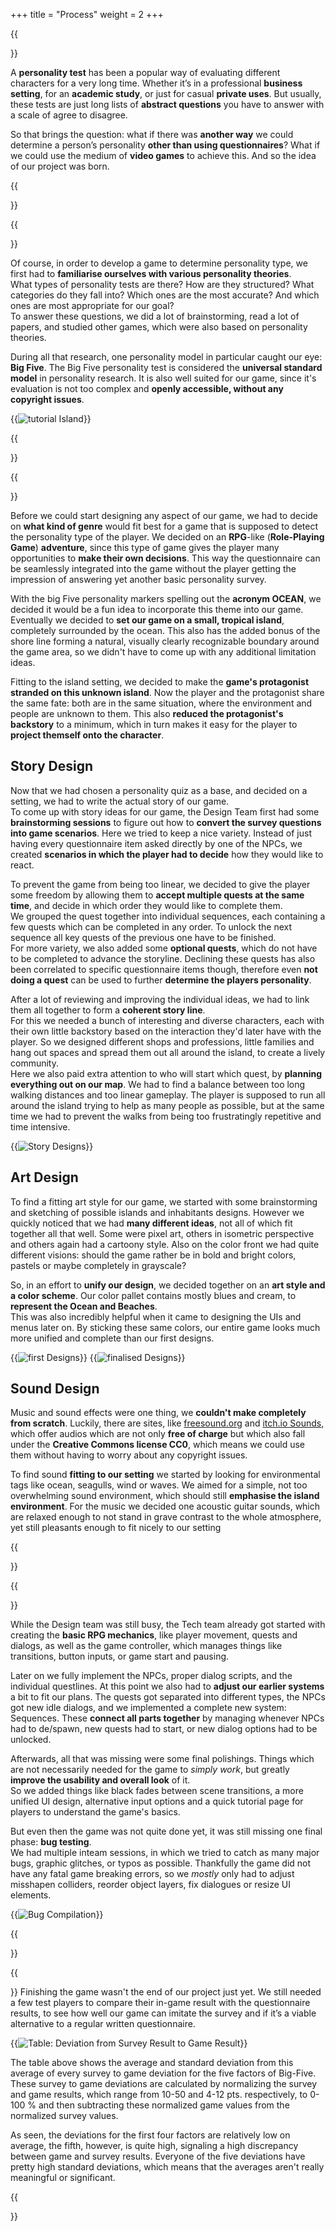 +++
title = "Process"
weight = 2
+++

{{<section title="Idea">}}

A **personality test** has been a popular way of evaluating different characters for a very long time. Whether it’s in a 
professional **business setting**, for an **academic study**, or just for casual **private uses**. But usually, these tests are just
long lists of **abstract questions** you have to answer with a scale of agree to disagree.

So that brings the question: what if there was **another way** we could determine a person’s personality **other than using 
questionnaires**? What if we could use the medium of **video games** to achieve this. And so the idea of our project was born.

{{</section>}}


{{<section title="Research">}}

Of course, in order to develop a game to determine personality type, we first had to **familiarise ourselves with various 
personality theories**. \
What types of personality tests are there? How are they structured? What categories do they fall into? Which ones are the most
accurate? And which ones are most appropriate for our goal? \
To answer these questions, we did a lot of brainstorming, read a lot of papers, and studied other games, which were also based
on personality theories.

During all that research, one personality model in particular caught our eye: **Big Five**.
The Big Five personality test is considered the **universal standard model** in personality research.
It is also well suited for our game, since it's evaluation is not too complex and **openly accessible, without any copyright issues**.


{{<image src="bigFive.png" alt="tutorial Island" caption="the Big Five Model">}}

{{</section>}}


{{<section title="Design">}}

Before we could start designing any aspect of our game, we had to decide on **what kind of genre** would fit best for a game that is 
supposed to detect the personality type of the player. We decided on an **RPG**-like (**Role-Playing Game**) **adventure**, since 
this type of game gives the player many opportunities to **make their own decisions**. This way the questionnaire can be seamlessly 
integrated into the game without the player getting the impression of answering yet another basic personality survey.

With the big Five personality markers spelling out the **acronym OCEAN**, we decided it would be a fun idea to incorporate this 
theme into our game. Eventually we decided to **set our game on a small, tropical island**, completely surrounded by the ocean. 
This also has the added bonus of the shore line forming a natural, visually clearly recognizable boundary around the game area,
so we didn't have to come up with any additional limitation ideas.

Fitting to the island setting, we decided to make the **game's protagonist stranded on this unknown island**. Now the player and 
the protagonist share the same fate: both are in the same situation, where the environment and people are unknown to them. This 
also **reduced the protagonist's backstory** to a minimum, which in turn makes it easy for the player to **project themself onto 
the character**.


## Story Design
Now that we had chosen a personality quiz as a base, and decided on a setting, we had to write the actual story of our game. \
To come up with story ideas for our game, the Design Team first had some **brainstorming sessions** to figure out how to **convert 
the survey questions into game scenarios**. Here we tried to keep a nice variety. Instead of just having every questionnaire item
asked directly by one of the NPCs, we created **scenarios in which the player had to decide** how they would like to react.

To prevent the game from being too linear, we decided to give the player some freedom by allowing them to **accept multiple quests
at the same time**, and decide in which order they would like to complete them. \
We grouped the quest together into individual sequences, each containing a few quests which can be completed in any order. To
unlock the next sequence all key quests of the previous one have to be finished. \
For more variety, we also added some **optional quests**, which do not have to be completed to advance the storyline. Declining 
these quests has also been correlated to specific questionnaire items though, therefore even **not doing a quest** can be used to
further **determine the players personality**.

After a lot of reviewing and improving the individual ideas, we had to link them all together to form a **coherent story line**. \
For this we needed a bunch of interesting and diverse characters, each with their own little backstory based on the interaction
they'd later have with the player. So we designed different shops and professions, little families and hang out spaces and spread
them out all around the island, to create a lively community. \
Here we also paid extra attention to who will start which quest, by **planning everything out on our map**. We had to find a balance
between too long walking distances and too linear gameplay. The player is supposed to run all around the island trying to help as 
many people as possible, but at the same time we had to prevent the walks from being too frustratingly repetitive and time intensive.

{{<image src="StoryDesigns.png" alt="Story Designs" caption="Story Design sketches">}}


## Art Design
To find a fitting art style for our game, we started with some brainstorming and sketching of possible islands and 
inhabitants designs. However we quickly noticed that we had **many different ideas**, not all of which fit together all that well.
Some were pixel art, others in isometric perspective and others again had a cartoony style. Also on the color front we had quite
different visions: should the game rather be in bold and bright colors, pastels or maybe completely in grayscale?

So, in an effort to **unify our design**, we decided together on an **art style and a color scheme**. Our color pallet contains 
mostly blues and cream, to **represent the Ocean and Beaches**. \
This was also incredibly helpful when it came to designing the UIs and menus later on. By sticking these same colors, our entire
game looks much more unified and complete than our first designs.

{{<image src="firstDesigns_.gif" alt="first Designs" caption="first Designs">}}
{{<image src="finalDesigns_.png" alt="finalised Designs" caption="finalized Designs">}}


## Sound Design
Music and sound effects were one thing, we **couldn't make completely from scratch**. Luckily, there are sites, like
[freesound.org](https://freesound.org/) and [itch.io Sounds](https://itch.io/game-assets/tag-sound-effects), which offer audios 
which are not only **free of charge** but which also fall under the **Creative Commons license CC0**, which means we could use
them without having to worry about any copyright issues.

To find sound **fitting to our setting** we started by looking for environmental tags like ocean, seagulls, wind or waves. We aimed
for a simple, not too overwhelming sound environment, which should still **emphasise the island environment**.
For the music we decided one acoustic guitar sounds, which are relaxed enough to not stand in grave contrast to the whole 
atmosphere, yet still pleasants enough to fit nicely to our setting

{{</section>}}


{{<section title="Development">}}

While the Design team was still busy, the Tech team already got started with creating the **basic RPG mechanics**, like 
player movement, quests and dialogs, as well as the game controller, which manages things like transitions, button inputs,
or game start and pausing.

Later on we fully implement the NPCs, proper dialog scripts, and the individual questlines. At this point we also had to 
**adjust our earlier systems** a bit to fit our plans. The quests got separated into different types, the NPCs got new idle 
dialogs, and we implemented a complete new system: Sequences. These **connect all parts together** by managing whenever NPCs 
had to de/spawn, new quests had to start, or new dialog options had to be unlocked.

Afterwards, all that was missing were some final polishings. Things which are not necessarily needed for the game to _simply
work_, but greatly **improve the usability and overall look** of it. \
So we added things like black fades between scene transitions, a more unified UI design, alternative input options and a
quick tutorial page for players to understand the game's basics.

But even then the game was not quite done yet, it was still missing one final phase: **bug testing**. \
We had multiple inteam sessions, in which we tried to catch as many major bugs, graphic glitches, or typos as possible.
Thankfully the game did not have any fatal game breaking errors, so we _mostly_ only had to adjust misshapen colliders, 
reorder object layers, fix dialogues or resize UI elements.

{{<image src="Bugs.png" alt="Bug Compilation" caption="🐞 Bugs! a compilation 🐞">}}

{{</section>}}


{{<section title="Evaluation">}}
Finishing the game wasn't the end of our project just yet. We still needed a few test players to compare their in-game result
with the questionnaire results, to see how well our game can imitate the survey and if it’s a viable alternative to a regular
written questionnaire.

{{<image src="table.png" alt="Table: Deviation from Survey Result to Game Result">}}

The table above shows the average and standard deviation from this average of every survey to game
deviation for the five factors of Big-Five. These survey to game deviations are calculated by
normalizing the survey and game results, which range from 10-50 and 4-12 pts. respectively,
to 0-100 % and then subtracting these normalized game values from the normalized survey values.

As seen, the deviations for the first four factors are relatively low on average, the fifth, however,
is quite high, signaling a high discrepancy between game and survey results. Everyone of the five
deviations have pretty high standard deviations, which means that the averages aren't really meaningful
or significant.

{{</section>}}

